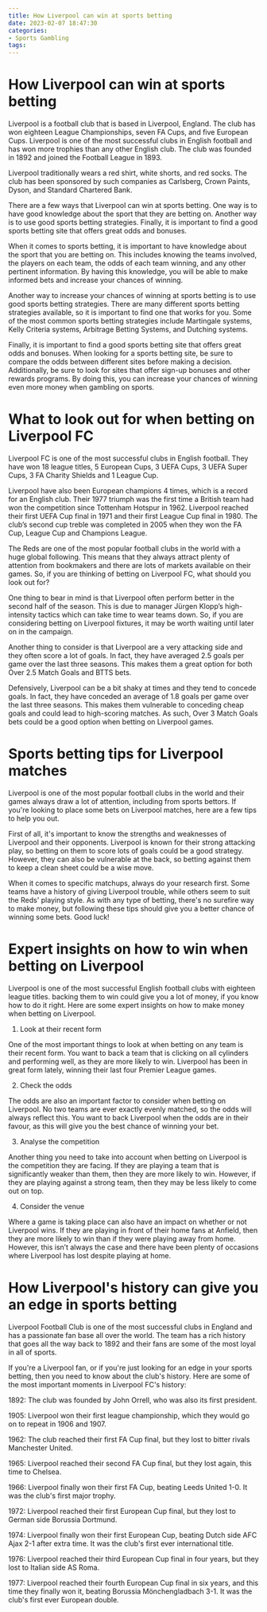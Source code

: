 ```yaml
---
title: How Liverpool can win at sports betting
date: 2023-02-07 18:47:30
categories:
- Sports Gambling
tags:
---
```



#  How Liverpool can win at sports betting

Liverpool is a football club that is based in Liverpool, England. The club has won eighteen League Championships, seven FA Cups, and five European Cups. Liverpool is one of the most successful clubs in English football and has won more trophies than any other English club. The club was founded in 1892 and joined the Football League in 1893.

Liverpool traditionally wears a red shirt, white shorts, and red socks. The club has been sponsored by such companies as Carlsberg, Crown Paints, Dyson, and Standard Chartered Bank.

There are a few ways that Liverpool can win at sports betting. One way is to have good knowledge about the sport that they are betting on. Another way is to use good sports betting strategies. Finally, it is important to find a good sports betting site that offers great odds and bonuses.

When it comes to sports betting, it is important to have knowledge about the sport that you are betting on. This includes knowing the teams involved, the players on each team, the odds of each team winning, and any other pertinent information. By having this knowledge, you will be able to make informed bets and increase your chances of winning.

Another way to increase your chances of winning at sports betting is to use good sports betting strategies. There are many different sports betting strategies available, so it is important to find one that works for you. Some of the most common sports betting strategies include Martingale systems, Kelly Criteria systems, Arbitrage Betting Systems, and Dutching systems.

Finally, it is important to find a good sports betting site that offers great odds and bonuses. When looking for a sports betting site, be sure to compare the odds between different sites before making a decision. Additionally, be sure to look for sites that offer sign-up bonuses and other rewards programs. By doing this, you can increase your chances of winning even more money when gambling on sports.

#  What to look out for when betting on Liverpool FC

Liverpool FC is one of the most successful clubs in English football. They have won 18 league titles, 5 European Cups, 3 UEFA Cups, 3 UEFA Super Cups, 3 FA Charity Shields and 1 League Cup.

 Liverpool have also been European champions 4 times, which is a record for an English club. Their 1977 triumph was the first time a British team had won the competition since Tottenham Hotspur in 1962. Liverpool reached their first UEFA Cup final in 1971 and their first League Cup final in 1980. The club’s second cup treble was completed in 2005 when they won the FA Cup, League Cup and Champions League.

The Reds are one of the most popular football clubs in the world with a huge global following. This means that they always attract plenty of attention from bookmakers and there are lots of markets available on their games. So, if you are thinking of betting on Liverpool FC, what should you look out for?

One thing to bear in mind is that Liverpool often perform better in the second half of the season. This is due to manager Jürgen Klopp’s high-intensity tactics which can take time to wear teams down. So, if you are considering betting on Liverpool fixtures, it may be worth waiting until later on in the campaign.

Another thing to consider is that Liverpool are a very attacking side and they often score a lot of goals. In fact, they have averaged 2.5 goals per game over the last three seasons. This makes them a great option for both Over 2.5 Match Goals and BTTS bets.

Defensively, Liverpool can be a bit shaky at times and they tend to concede goals. In fact, they have conceded an average of 1.8 goals per game over the last three seasons. This makes them vulnerable to conceding cheap goals and could lead to high-scoring matches. As such, Over 3 Match Goals bets could be a good option when betting on Liverpool games.

#  Sports betting tips for Liverpool matches

Liverpool is one of the most popular football clubs in the world and their games always draw a lot of attention, including from sports bettors. If you're looking to place some bets on Liverpool matches, here are a few tips to help you out.

First of all, it's important to know the strengths and weaknesses of Liverpool and their opponents. Liverpool is known for their strong attacking play, so betting on them to score lots of goals could be a good strategy. However, they can also be vulnerable at the back, so betting against them to keep a clean sheet could be a wise move.

When it comes to specific matchups, always do your research first. Some teams have a history of giving Liverpool trouble, while others seem to suit the Reds' playing style. As with any type of betting, there's no surefire way to make money, but following these tips should give you a better chance of winning some bets. Good luck!

#  Expert insights on how to win when betting on Liverpool

Liverpool is one of the most successful English football clubs with eighteen league titles. backing them to win could give you a lot of money, if you know how to do it right. Here are some expert insights on how to make money when betting on Liverpool.

1. Look at their recent form

One of the most important things to look at when betting on any team is their recent form. You want to back a team that is clicking on all cylinders and performing well, as they are more likely to win. Liverpool has been in great form lately, winning their last four Premier League games.

2. Check the odds

The odds are also an important factor to consider when betting on Liverpool. No two teams are ever exactly evenly matched, so the odds will always reflect this. You want to back Liverpool when the odds are in their favour, as this will give you the best chance of winning your bet.

3. Analyse the competition

Another thing you need to take into account when betting on Liverpool is the competition they are facing. If they are playing a team that is significantly weaker than them, then they are more likely to win. However, if they are playing against a strong team, then they may be less likely to come out on top.

4. Consider the venue

Where a game is taking place can also have an impact on whether or not Liverpool wins. If they are playing in front of their home fans at Anfield, then they are more likely to win than if they were playing away from home. However, this isn’t always the case and there have been plenty of occasions where Liverpool has lost despite playing at home.

#  How Liverpool's history can give you an edge in sports betting

Liverpool Football Club is one of the most successful clubs in England and has a passionate fan base all over the world. The team has a rich history that goes all the way back to 1892 and their fans are some of the most loyal in all of sports.

If you're a Liverpool fan, or if you're just looking for an edge in your sports betting, then you need to know about the club's history. Here are some of the most important moments in Liverpool FC's history:

1892: The club was founded by John Orrell, who was also its first president.

1905: Liverpool won their first league championship, which they would go on to repeat in 1906 and 1907.

1962: The club reached their first FA Cup final, but they lost to bitter rivals Manchester United.

1965: Liverpool reached their second FA Cup final, but they lost again, this time to Chelsea.

1966: Liverpool finally won their first FA Cup, beating Leeds United 1-0. It was the club's first major trophy.

1972: Liverpool reached their first European Cup final, but they lost to German side Borussia Dortmund.

1974: Liverpool finally won their first European Cup, beating Dutch side AFC Ajax 2-1 after extra time. It was the club's first ever international title.

1976: Liverpool reached their third European Cup final in four years, but they lost to Italian side AS Roma.

1977: Liverpool reached their fourth European Cup final in six years, and this time they finally won it, beating Borussia Mönchengladbach 3-1. It was the club's first ever European double.